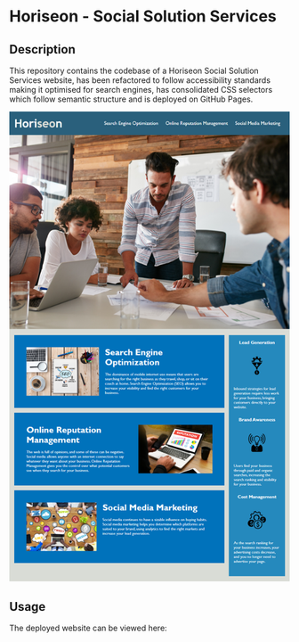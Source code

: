 
# Horiseon - Social Solution Services
## Description
This repository contains the codebase of a Horiseon Social Solution Services website, has been refactored to follow accessibility standards making it optimised for search engines, has consolidated CSS selectors which follow semantic structure and is deployed on GitHub Pages.

![a screenshot of the deployed website](/assets/images/screenshot.png)
## Usage
The deployed website can be viewed here: 



